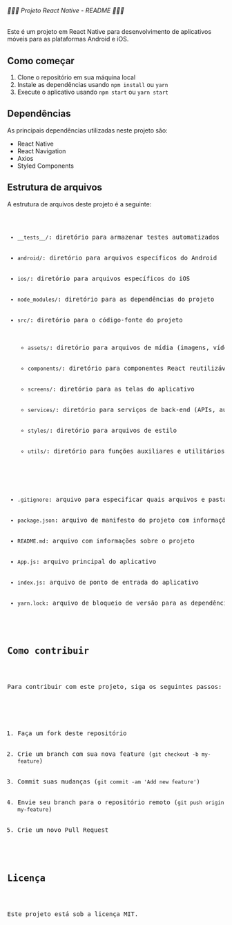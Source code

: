 <!DOCTYPE html>
<html>
<head>
	<meta charset="utf-8">
	<title>Projeto React Native - README</title>
</head>
<body>
<h6>📱📝🚀 Projeto React Native - README 🚀📝📱</h6>

<p>Este é um projeto em React Native para desenvolvimento de aplicativos móveis para as plataformas Android e iOS.</p>

<h2>Como começar</h2>

<ol>
	<li>Clone o repositório em sua máquina local</li>
	<li>Instale as dependências usando <code>npm install</code> ou <code>yarn</code></li>
	<li>Execute o aplicativo usando <code>npm start</code> ou <code>yarn start</code></li>
</ol>

<h2>Dependências</h2>

<p>As principais dependências utilizadas neste projeto são:</p>

<ul>
	<li>React Native</li>
	<li>React Navigation</li>
	<li>Axios</li>
	<li>Styled Components</li>
</ul>

<h2>Estrutura de arquivos</h2>

<p>A estrutura de arquivos deste projeto é a seguinte:</p>

<pre>
<ul>
	<li><code>__tests__/</code>: diretório para armazenar testes automatizados</li>
	<li><code>android/</code>: diretório para arquivos específicos do Android</li>
	<li><code>ios/</code>: diretório para arquivos específicos do iOS</li>
	<li><code>node_modules/</code>: diretório para as dependências do projeto</li>
	<li><code>src/</code>: diretório para o código-fonte do projeto
		<ul>
			<li><code>assets/</code>: diretório para arquivos de mídia (imagens, vídeos, etc.)</li>
			<li><code>components/</code>: diretório para componentes React reutilizáveis</li>
			<li><code>screens/</code>: diretório para as telas do aplicativo</li>
			<li><code>services/</code>: diretório para serviços de back-end (APIs, autenticação, etc.)</li>
			<li><code>styles/</code>: diretório para arquivos de estilo</li>
			<li><code>utils/</code>: diretório para funções auxiliares e utilitários</li>
		</ul>
	</li>
	<li><code>.gitignore</code>: arquivo para especificar quais arquivos e pastas devem ser ignorados pelo Git</li>
	<li><code>package.json</code>: arquivo de manifesto do projeto com informações sobre as dependências, scripts e outras configurações</li>
	<li><code>README.md</code>: arquivo com informações sobre o projeto</li>
  	<li><code>App.js</code>: arquivo principal do aplicativo</li>
	<li><code>index.js</code>: arquivo de ponto de entrada do aplicativo</li>
	<li><code>yarn.lock</code>: arquivo de bloqueio de versão para as dependências do projeto</li>
</ul>

<h2>Como contribuir</h2>

<p>Para contribuir com este projeto, siga os seguintes passos:</p>

<ol>
	<li>Faça um fork deste repositório</li>
	<li>Crie um branch com sua nova feature (<code>git checkout -b my-feature</code>)</li>
	<li>Commit suas mudanças (<code>git commit -am 'Add new feature'</code>)</li>
	<li>Envie seu branch para o repositório remoto (<code>git push origin my-feature</code>)</li>
	<li>Crie um novo Pull Request</li>
</ol>

<h2>Licença</h2>

<p>Este projeto está sob a licença MIT.</p>
</body>
</html>

